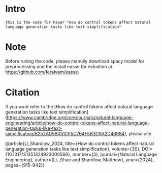 # Intro
    This is the code for Paper "How do control tokens affect natural language generation tasks like text simplification"
# Note
Before runing the code, please manully download spacy model for preprocessing and the install easse for evluation at https://github.com/feralvam/easse.

# Citation

If you want refer to the [How do control tokens affect natural language generation tasks like text simplification] (https://www.cambridge.org/core/journals/natural-language-engineering/article/how-do-control-tokens-affect-natural-language-generation-tasks-like-text-simplification/B252AD5B051CF5C764F5B3C9A2D46984), please cite 

@article{Li_Shardlow_2024, 
title={How do control tokens affect natural language generation tasks like text simplification}, 
volume={30}, 
DOI={10.1017/S1351324923000566}, 
number={5}, 
journal={Natural Language Engineering}, 
author={Li, Zihao and Shardlow, Matthew}, 
year={2024}, 
pages={915–942}}